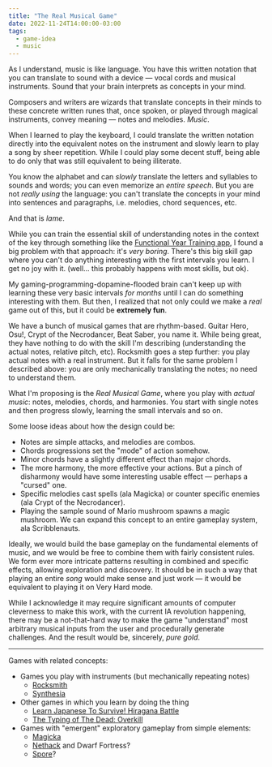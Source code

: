 ```yaml
---
title: "The Real Musical Game"
date: 2022-11-24T14:00:00-03:00
tags:
  - game-idea
  - music
---
```


As I understand, music is like language. You have this written notation that you
can translate to sound with a device —  vocal cords and musical instruments.
Sound that your brain interprets as concepts in your mind.

Composers and writers are wizards that translate concepts in their minds to
these concrete written runes that, once spoken, or played through magical
instruments, convey meaning —  notes and melodies. _Music_.

When I learned to play the keyboard, I could translate the written notation
directly into the equivalent notes on the instrument and slowly learn to play a
song by sheer repetition. While I could play some decent stuff, being able to do
only that was still equivalent to being illiterate.

You know the alphabet and can _slowly_ translate the letters and syllables to
sounds and words; you can even memorize an _entire speech_. But you are not
_really using_ the language: you can't translate the concepts in your mind into
sentences and paragraphs, i.e. melodies, chord sequences, etc.

And that is _lame_.

While you can train the essential skill of understanding notes in the context of
the key through something like the [Functional Year Training
app](https://play.google.com/store/apps/details?id=com.kaizen9.fet.android), I
found a big problem with that approach: it's _very boring_. There's this big
skill gap where you can't do anything interesting with the first intervals you
learn. I get no joy with it. (well... this probably happens with most skills,
but ok).

My gaming-programming-dopamine-flooded brain can't keep up with learning these
very basic intervals _for months_ until I can do something interesting with
them. But then, I realized that not only could we make a _real_ game out of
this, but it could be __extremely fun__.

We have a bunch of musical games that are rhythm-based. Guitar Hero, Osu!, Crypt
of the Necrodancer, Beat Saber, you name it. While being great, they have
nothing to do with the skill I'm describing (understanding the actual notes,
relative pitch, etc). Rocksmith goes a step further: you play actual notes with
a real instrument. But it falls for the same problem I described above: you are
only mechanically translating the notes; no need to understand them.

What I'm proposing is the _Real Musical Game_, where you play with _actual
music_: notes, melodies, chords, and harmonies. You start with single
notes and then progress slowly, learning the small intervals and so on.

Some loose ideas about how the design could be:

- Notes are simple attacks, and melodies are combos.
- Chords progressions set the "mode" of action somehow.
- Minor chords have a slightly different effect than major chords.
- The more harmony, the more effective your actions. But a pinch of disharmony
  would have some interesting usable effect —  perhaps a "cursed" one.
- Specific melodies cast spells (ala Magicka) or counter specific enemies (ala
  Crypt of the Necrodancer).
- Playing the sample sound of Mario mushroom spawns a magic mushroom. We can
  expand this concept to an entire gameplay system, ala Scribblenauts.

Ideally, we would build the base gameplay on the fundamental elements of music,
and we would be free to combine them with fairly consistent rules. We form ever
more intricate patterns resulting in combined and specific effects, allowing
exploration and discovery. It should be in such a way that playing an entire
_song_ would make sense and just work — it would be equivalent to playing it on
Very Hard mode.

While I acknowledge it may require significant amounts of computer cleverness to
make this work, with the current IA revolution happening, there may be a
not-that-hard way to make the game "understand" most arbitrary musical inputs
from the user and procedurally generate challenges. And the result would be,
sincerely, _pure gold_.

---

Games with related concepts:

- Games you play with instruments (but mechanically repeating notes)
  - [Rocksmith](https://www.ubisoft.com/en-gb/game/rocksmith/plus)
  - [Synthesia](https://synthesiagame.com/)
- Other games in which you learn by doing the thing
  - [Learn Japanese To Survive! Hiragana
    Battle](https://store.steampowered.com/app/438270/Learn_Japanese_To_Survive_Hiragana_Battle/)
  - [The Typing of The Dead:
    Overkill](https://store.steampowered.com/app/246580/The_Typing_of_The_Dead_Overkill/)
- Games with "emergent" exploratory gameplay from simple elements:
  - [Magicka](https://store.steampowered.com/app/42910/Magicka/)
  - [Nethack](https://www.youtube.com/watch?v=SjuTyJlgLJ8) and Dwarf Fortress?
  - [Spore](https://store.steampowered.com/app/17390/SPORE/)?

